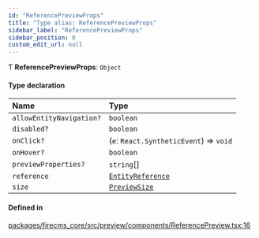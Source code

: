 ```yaml
---
id: "ReferencePreviewProps"
title: "Type alias: ReferencePreviewProps"
sidebar_label: "ReferencePreviewProps"
sidebar_position: 0
custom_edit_url: null
---
```


Ƭ **ReferencePreviewProps**: `Object`

#### Type declaration

| Name | Type |
| :------ | :------ |
| `allowEntityNavigation?` | `boolean` |
| `disabled?` | `boolean` |
| `onClick?` | (`e`: `React.SyntheticEvent`) => `void` |
| `onHover?` | `boolean` |
| `previewProperties?` | `string`[] |
| `reference` | [`EntityReference`](../classes/EntityReference.md) |
| `size` | [`PreviewSize`](PreviewSize.md) |

#### Defined in

[packages/firecms_core/src/preview/components/ReferencePreview.tsx:16](https://github.com/FireCMSco/firecms/blob/d45f3739/packages/firecms_core/src/preview/components/ReferencePreview.tsx#L16)
